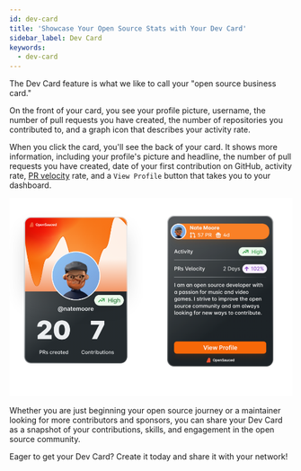 ```yaml
---
id: dev-card
title: 'Showcase Your Open Source Stats with Your Dev Card'
sidebar_label: Dev Card
keywords:
  - dev-card
---
```


The Dev Card feature is what we like to call your "open source business card."

On the front of your card, you see your profile picture, username, the number of pull requests you have created, the number of repositories you contributed to, and a graph icon that describes your activity rate.

When you click the card, you'll see the back of your card. It shows more information, including your profile's picture and headline, the number of pull requests you have created, date of your first contribution on GitHub, activity rate, [PR velocity](https://docs.opensauced.pizza/welcome/glossary/#pr-velocity) rate, and a `View Profile` button that takes you to your dashboard.

![front and back sides of a dev card](../../static/img/a-dev-card.png)

Whether you are just beginning your open source journey or a maintainer looking for more contributors and sponsors, you can share your Dev Card as a snapshot of your contributions, skills, and engagement in the open source community.

Eager to get your Dev Card? Create it today and share it with your network!
